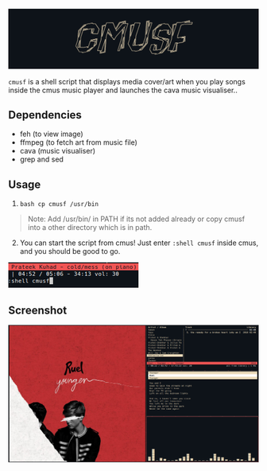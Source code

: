 ![](img/logo.png "cmus-art")

`cmusf` is a shell script that displays media cover/art when you play songs inside the cmus music player and launches the cava music visualiser..

## Dependencies

- feh (to view image)
- ffmpeg (to fetch art from music file)
- cava (music visualiser)
- grep and sed

## Usage

   1. ```bash cp cmusf /usr/bin ```
  > Note: Add /usr/bin/ in PATH if its not added already or copy cmusf into a 
  other directory which is in path.

2. You can start the script from cmus!
Just enter `:shell cmusf` inside cmus, and you should be good to go.

![](img/cmd.png "cmd")

## Screenshot

![](img/screenshot.png)

